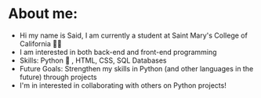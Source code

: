 # About me: 

- Hi my name is Said, I am currently a student at Saint Mary's College of California 👨‍🎓 
- I am interested in both back-end and front-end programming
- Skills: Python 🐍 , HTML, CSS, SQL Databases
- Future Goals: Strengthen my skills in Python (and other languages in the future) through projects
- I'm in interested in collaborating with others on Python projects!
